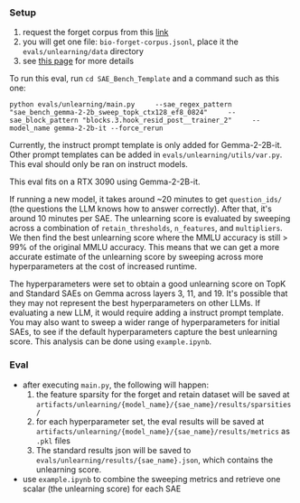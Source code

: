 ### Setup
1. request the forget corpus from this [link](https://docs.google.com/forms/d/e/1FAIpQLSdnQc8Qn0ozSDu3VE8HLoHPvhpukX1t1dIwE5K5rJw9lnOjKw/viewform)
2. you will get one file: `bio-forget-corpus.jsonl`, place it the `evals/unlearning/data` directory
3. see [this page](https://huggingface.co/datasets/cais/wmdp-corpora) for more details

To run this eval, run `cd SAE_Bench_Template` and a command such as this one:

```
python evals/unlearning/main.py     --sae_regex_pattern "sae_bench_gemma-2-2b_sweep_topk_ctx128_ef8_0824"     --sae_block_pattern "blocks.3.hook_resid_post__trainer_2"     --model_name gemma-2-2b-it --force_rerun
```

Currently, the instruct prompt template is only added for Gemma-2-2B-it. Other prompt templates can be added in `evals/unlearning/utils/var.py`. This eval should only be ran on instruct models.

This eval fits on a RTX 3090 using Gemma-2-2B-it.

If running a new model, it takes around ~20 minutes to get `question_ids/` (the questions the LLM knows how to answer correctly). After that, it's around 10 minutes per SAE.
The unlearning score is evaluated by sweeping across a combination of `retain_thresholds`, `n_features`, and `multipliers`. We then find the best unlearning score where the MMLU accuracy is still > 99% of the original MMLU accuracy. This means that we can get a more accurate estimate of the unlearning score by sweeping across more hyperparameters at the cost of increased runtime.

The hyperparameters were set to obtain a good unlearning score on TopK and Standard SAEs on Gemma across layers 3, 11, and 19. It's possible that they may not represent the best hyperparameters on other LLMs. If evaluating a new LLM, it would require adding a instruct prompt template. You may also want to sweep a wider range of hyperparameters for initial SAEs, to see if the default hyperparameters capture the best unlearning score. This analysis can be done using `example.ipynb`.

### Eval
* after executing `main.py`, the following will happen:
    1. the feature sparsity for the forget and retain dataset will be saved at `artifacts/unlearning/{model_name}/{sae_name}/results/sparsities/`
    2. for each hyperparameter set, the eval results will be saved at `artifacts/unlearning/{model_name}/{sae_name}/results/metrics` as `.pkl` files
    3. The standard results json will be saved to `evals/unlearning/results/{sae_name}.json`, which contains the unlearning score.
* use `example.ipynb` to combine the sweeping metrics and retrieve one scalar (the unlearning score) for each SAE